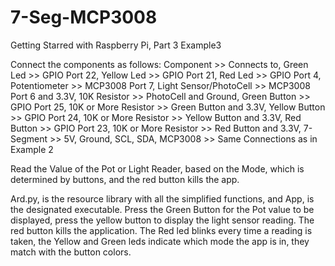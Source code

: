 7-Seg-MCP3008
=============

Getting Starred with Raspberry Pi, Part 3 Example3

Connect the components as follows:
Component 				>> 	  Connects to,
Green Led	            >>    GPIO Port 22,
Yellow Led              >>    GPIO Port 21,
Red Led	                >>    GPIO Port 4,
Potentiometer           >>    MCP3008 Port 7,
Light Sensor/PhotoCell	>>    MCP3008 Port 6 and 3.3V,
10K Resistor	        >>    PhotoCell and Ground,
Green Button	        >>    GPIO Port 25,
10K or More Resistor	>>    Green Button and 3.3V,
Yellow Button			>> 	  GPIO Port 24,
10K or More Resistor	>> 	  Yellow Button and 3.3V,
Red Button				>> 	  GPIO Port 23,
10K or More Resistor	>> 	  Red Button and 3.3V,
7-Segment				>> 	  5V, Ground, SCL, SDA,
MCP3008					>> 	  Same Connections as in Example 2

Read the Value of the Pot or Light Reader, based on the Mode, which is determined by
buttons, and the red button kills the app.

Ard.py, is the resource library with all the simplified functions, and App, is the designated executable. Press the Green Button for the Pot value to be displayed, press the yellow button to display the light sensor reading. The red button kills the application.
The Red led blinks every time a reading is taken, the Yellow and Green leds indicate which mode the app is in, they match with the button colors.